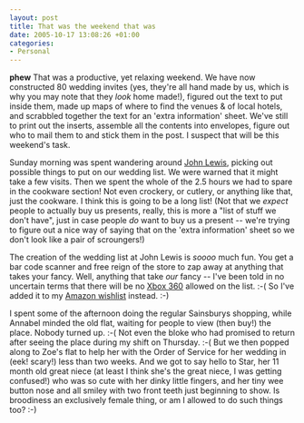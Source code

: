 ```yaml
---
layout: post
title: That was the weekend that was
date: 2005-10-17 13:08:26 +01:00
categories:
- Personal
---
```

**phew** That was a productive, yet relaxing weekend.  We have now constructed 80 wedding invites (yes, they're all hand made by us, which is why you may note that they *look* home made!), figured out the text to put inside them, made up maps of where to find the venues &amp; of local hotels, and scrabbled together the text for an 'extra information' sheet.  We've still to print out the inserts, assemble all the contents into envelopes, figure out who to mail them to and stick them in the post.  I suspect that will be this weekend's task.

Sunday morning was spent wandering around [John Lewis](http://www.johnlewis.com/), picking out possible things to put on our wedding list.  We were warned that it might take a few visits.  Then we spent the whole of the 2.5 hours we had to spare in the cookware section!  Not even crockery, or cutlery, or anything like that, just the cookware.  I think this is going to be a long list!  (Not that we *expect* people to actually buy us presents, really, this is more a "list of stuff we don't have", just in case people *do* want to buy us a present -- we're trying to figure out a nice way of saying that on the 'extra information' sheet so we don't look like a pair of scroungers!)

The creation of the wedding list at John Lewis is *soooo* much fun.  You get a bar code scanner and free reign of the store to zap away at anything that takes your fancy.  Well, anything that take *our* fancy -- I've been told in no uncertain terms that there will be no [Xbox 360](http://www.xbox.com/en-US/xbox360/default.htm) allowed on the list. :-(  So I've added it to my [Amazon wishlist](http://www.amazon.co.uk/exec/obidos/redirect?link_code=ur2&camp=1634&tag=mathieoftheen-21&creative=6738&path=registry/5I0QEHXEAPOF) instead. :-)

I spent some of the afternoon doing the regular Sainsburys shopping, while Annabel minded the old flat, waiting for people to view (then buy!) the place.  Nobody turned up. :-(  Not even the bloke who had promised to return after seeing the place during my shift on Thursday. :-(  But we then popped along to Zoe's flat to help her with the Order of Service for her wedding in (eek!  scary!) less than two weeks.  And we got to say hello to Star, her 11 month old great niece (at least I think she's the great niece, I was getting confused!) who was so cute with her dinky little fingers, and her tiny wee button nose and all smiley with two front teeth just beginning to show.  Is broodiness an exclusively female thing, or am I allowed to do such things too? :-)
